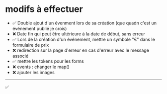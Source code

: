 # modifs à effectuer
- ✅ Double ajout d'un évenment lors de sa création (que quadn c'est un événement publié je crois)
- ❌ Date fin qui peut être ultérieure à la date de début, sans erreur
- ✅ Lors de la création d'un événement, mettre un symbole "€" dans le formulaire de prix
- ❌ redirection sur la page d'erreur en cas d'erreur avec le message associé
- ✅ mettre les tokens pour les forms
- ❌ events : changer le map()
- ❌ ajouter les images
---
✅